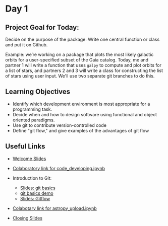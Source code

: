 # Day 1

## Project Goal for Today:

Decide on the purpose of the package. Write one central function or class and put it on Github.

Example: we’re working on a package that plots the most likely galactic orbits for a user-specified subset of the Gaia catalog. Today, me and partner 1 will write a function that uses `galpy` to compute and plot orbits for a list of stars, and partners 2 and 3 will write a class for constructing the list of stars using user input. We'll use two separate git branches to do this. 

## Learning Objectives

  * Identify which development environment is most appropriate for a programming task.
  * Decide when and how to design software using functional and object oriented paradigms.
  * Use git to contribute version-controlled code
  * Define "git flow," and give examples of the advantages of git flow

## Useful Links

 * [Welcome Slides](https://docs.google.com/presentation/d/1zvdseCIWwY3WfyZgN_ymu0E6FS-HwjGK68eGJu_q-CA/edit?usp=sharing)
 * [Colaboratory link for code_developing.ipynb](https://colab.research.google.com/github/semaphoreP/codeastro/blob/main/Day1/code_developing.ipynb)
 * Introduction to Git:
    * [Slides: git basics](https://github.com/semaphoreP/codeastro/blob/main/Day1/intro_to_git.pptx)
    * [git basics demo](https://github.com/semaphoreP/codeastro/blob/main/Day1/git_intro/README.md)
    * [Slides: Gitflow](https://github.com/semaphoreP/codeastro/blob/main/Day1/gitflow.pptx)

 * [Colabotary link for astropy_upload.ipynb](https://colab.research.google.com/drive/1Umm_v795tOhFcWzk65T3y9sk3_ThL6jy?usp=sharing)
 * [Closing Slides](https://docs.google.com/presentation/d/17_9z1XNIO5LEH_PZ1nvQxfKerTxVWm37Vlus6etcipg/edit?usp=sharing)
